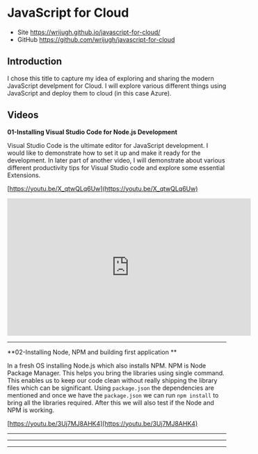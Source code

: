 # JavaScript for Cloud

- Site https://wrijugh.github.io/javascript-for-cloud/
- GitHub https://github.com/wrijugh/javascript-for-cloud

## Introduction

I chose this title to capture my idea of exploring and sharing the modern JavaScript develpment for Cloud. I will explore various different things using JavaScript and deploy them to cloud (in this case Azure). 

## Videos 

**01-Installing Visual Studio Code for Node.js Development**

Visual Studio Code is the ultimate editor for JavaScript development. I would like to demonstrate how to set it up and make it ready for the development. In later part of another video, I will demonstrate about various different productivity tips for Visual Studio code and explore some essential Extensions. 

[https://youtu.be/X_qtwQLq6Uw](https://youtu.be/X_qtwQLq6Uw)

<iframe width="560" height="315" src="https://www.youtube.com/embed/X_qtwQLq6Uw" title="YouTube video player" frameborder="0" allow="accelerometer; autoplay; clipboard-write; encrypted-media; gyroscope; picture-in-picture" allowfullscreen></iframe>

---

**02-Installing Node, NPM and building first application **

In a fresh OS installing Node.js which also installs NPM. NPM is Node Package Manager. This helps you bring the libraries using single command. This enables us to keep our code clean without really shipping the library files which can be significant. Using `package.json` the dependencies are mentioned and once we have the `package.json` we can run `npm install` to bring all the libraries required. After this we will also test if the Node and NPM is working. 

[https://youtu.be/3Uj7MJ8AHK4](https://youtu.be/3Uj7MJ8AHK4)

---
 
****

---
<!--
****

---

**05-**

--- -->

